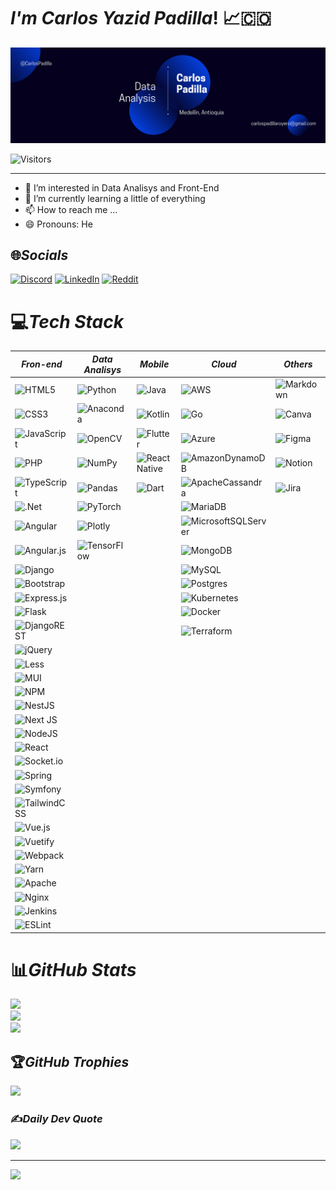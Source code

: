 # ***I'm Carlos Yazid Padilla***! 📈🇨🇴
![My Banner Profile](/Banner.png)

![Visitors](https://api.visitorbadge.io/api/combined?path=https%3A%2F%2Fgithub.com%2FCarlosYazid&label=Visitors&labelColor=%23ba68c8&countColor=%232ccce4&style=flat)

---

- 👀 I’m interested in Data Analisys and Front-End
- 🌱 I’m currently learning a little of everything
- 📫 How to reach me ...
- 😄 Pronouns: He

## 🌐*Socials*
[![Discord](https://img.shields.io/badge/Discord-%237289DA.svg?logo=discord&logoColor=white)](htttps://discord.gg/939669249658601493) [![LinkedIn](https://img.shields.io/badge/LinkedIn-%230077B5.svg?logo=linkedin&logoColor=white)](https://linkedin.com/in/carlospadillar) [![Reddit](https://img.shields.io/badge/Reddit-%23FF4500.svg?logo=Reddit&logoColor=white)](https://reddit.com/user/Hawk7669Colombia) 

# 💻*Tech Stack*

 *Fron-end* | *Data Analisys* | *Mobile* | *Cloud* | *Others*
---|---|---|---|---
 ![HTML5][HTML] | ![Python][Python] | ![Java][Java] | ![AWS][AWS] | ![Markdown][Markdown]    	    
 ![CSS3][CSS] | ![Anaconda][Anaconda] | ![Kotlin][Kotlin] | ![Go][Go] | ![Canva][Canva]
 ![JavaScript] | ![OpenCV][OpenCV] | ![Flutter][Flutter] | ![Azure][Azure] | ![Figma][Figma]
 ![PHP][PHP] | ![NumPy][NumPy] | ![React Native][ReactNative] | ![AmazonDynamoDB][AmazonDynamoDB] | ![Notion][Notion]
 ![TypeScript][TypeScript] | ![Pandas][Pandas] | ![Dart][Dart] | ![ApacheCassandra][ApacheCassandra] | ![Jira][Jira]  
 ![.Net][.Net] | ![PyTorch][PyTorch] | | ![MariaDB][MariaDB] |
 ![Angular][Angular] | ![Plotly][Plotly] | | ![MicrosoftSQLServer][MicrosoftSQLServer] |
 ![Angular.js][AngularJS] | ![TensorFlow][TensorFlow] | | ![MongoDB][MongoDB] |
 ![Django][Django] | | | ![MySQL][MySQL] |
 ![Bootstrap][Boostrap] | | | ![Postgres][Postgres] |
 ![Express.js][ExpressJs] | | | ![Kubernetes][Kubernetes] |
 ![Flask][Flask] | | | ![Docker][Docker] |
 ![DjangoREST][DjangoREST] | | | ![Terraform][Terraform] |
 ![jQuery][JQuery] | | |
 ![Less][Less] | | |
 ![MUI][MUI] | | |
 ![NPM][NPM] | | |
 ![NestJS][NestJS] | | |
 ![Next JS][NextJS] | | |
 ![NodeJS][NodeJS] | | |
 ![React][React] | | |
 ![Socket.io][Socketio] | | |
 ![Spring][Spring] | | |
 ![Symfony][Symfony] | | |
 ![TailwindCSS][TailwindCSS] | | |
 ![Vue.js][Vuejs] | | |
 ![Vuetify][Vuetify] | | |
 ![Webpack][Webpack] | | |
 ![Yarn][Yarn] | | |
 ![Apache][Apache] | | |
 ![Nginx][Nginx] | | |
 ![Jenkins][Jenkins] | | |
 ![ESLint][ESLint] | | |
 
   
# 📊*GitHub Stats*
![](https://github-readme-stats.vercel.app/api?username=CarlosYazid&theme=radical&hide_border=false&include_all_commits=false&count_private=false)<br/>
![](https://github-readme-streak-stats.herokuapp.com/?user=CarlosYazid&theme=radical&hide_border=false)<br/>
![](https://github-readme-stats.vercel.app/api/top-langs/?username=CarlosYazid&theme=radical&hide_border=false&include_all_commits=false&count_private=false&layout=compact)

## 🏆*GitHub Trophies*
![](https://github-trophies.vercel.app/?username=CarlosYazid&theme=radical&no-frame=true&no-bg=true&margin-w=4)

### ✍️*Daily Dev Quote*
![](https://quotes-github-readme.vercel.app/api?type=horizontal&theme=radical)


<!--FrondEnd-->
[HTML]: https://img.shields.io/badge/html5-%23E34F26.svg?style=flat&logo=html5&logoColor=white
[CSS]: https://img.shields.io/badge/css3-%231572B6.svg?style=flat&logo=css3&logoColor=white
[JavaScript]: https://img.shields.io/badge/javascript-%23323330.svg?style=flat&logo=javascript&logoColor=%23F7DF1E
[PHP]: https://img.shields.io/badge/php-%23777BB4.svg?style=flat&logo=php&logoColor=white
[TypeScript]: https://img.shields.io/badge/typescript-%23007ACC.svg?style=flat&logo=typescript&logoColor=white
[.Net]: https://img.shields.io/badge/.NET-5C2D91?style=flat&logo=.net&logoColor=white
[Angular]: https://img.shields.io/badge/angular-%23DD0031.svg?style=flat&logo=angular&logoColor=white
[AngularJs]: https://img.shields.io/badge/angular.js-%23E23237.svg?style=flat&logo=angularjs&logoColor=white
[Django]: https://img.shields.io/badge/django-%23092E20.svg?style=flat&logo=django&logoColor=white
[Boostrap]: https://img.shields.io/badge/bootstrap-%23563D7C.svg?style=flat&logo=bootstrap&logoColor=white
[ExpressJs]: https://img.shields.io/badge/express.js-%23404d59.svg?style=flat&logo=express&logoColor=%2361DAFB
[Flask]: https://img.shields.io/badge/flask-%23000.svg?style=flat&logo=flask&logoColor=white
[DjangoREST]: https://img.shields.io/badge/DJANGO-REST-ff1709?style=flat&logo=django&logoColor=white&color=ff1709&labelColor=gray
[JQuery]: https://img.shields.io/badge/jquery-%230769AD.svg?style=flat&logo=jquery&logoColor=white
[Less]: https://img.shields.io/badge/less-2B4C80?style=flat&logo=less&logoColor=white
[MUI]: https://img.shields.io/badge/MUI-%230081CB.svg?style=flat&logo=material-ui&logoColor=white
[NPM]: https://img.shields.io/badge/NPM-%23000000.svg?style=flat&logo=npm&logoColor=white
[NestJS]: https://img.shields.io/badge/nestjs-%23E0234E.svg?style=flat&logo=nestjs&logoColor=white
[NextJS]: https://img.shields.io/badge/Next-black?style=flat&logo=next.js&logoColor=white
[NodeJS]: https://img.shields.io/badge/node.js-6DA55F?style=flat&logo=node.js&logoColor=white
[React]: https://img.shields.io/badge/react-%2320232a.svg?style=flat&logo=react&logoColor=%2361DAFB
[Socketio]: https://img.shields.io/badge/Socket.io-black?style=flat&logo=socket.io&badgeColor=010101
[Spring]: https://img.shields.io/badge/spring-%236DB33F.svg?style=flat&logo=spring&logoColor=white
[Symfony]: https://img.shields.io/badge/symfony-%23000000.svg?style=flat&logo=symfony&logoColor=white
[TailwindCSS]: https://img.shields.io/badge/tailwindcss-%2338B2AC.svg?style=flat&logo=tailwind-css&logoColor=white
[Vuejs]: https://img.shields.io/badge/vuejs-%2335495e.svg?style=flat&logo=vuedotjs&logoColor=%234FC08D
[Vuetify]: https://img.shields.io/badge/Vuetify-1867C0?style=flat&logo=vuetify&logoColor=AEDDFF
[Webpack]: https://img.shields.io/badge/webpack-%238DD6F9.svg?style=flat&logo=webpack&logoColor=black
[Yarn]: https://img.shields.io/badge/yarn-%232C8EBB.svg?style=flat&logo=yarn&logoColor=white
[Apache]: https://img.shields.io/badge/apache-%23D42029.svg?style=flat&logo=apache&logoColor=white
[Nginx]: https://img.shields.io/badge/nginx-%23009639.svg?style=flat&logo=nginx&logoColor=white
[Jenkins]: https://img.shields.io/badge/jenkins-%232C5263.svg?style=flat&logo=jenkins&logoColor=white
[ESLint]: https://img.shields.io/badge/ESLint-4B3263?style=flat&logo=eslint&logoColor=white

<!--Data Analisys-->
[Python]: https://img.shields.io/badge/python-3670A0?style=flat&logo=python&logoColor=ffdd54
[Anaconda]: https://img.shields.io/badge/Anaconda-%2344A833.svg?style=flat&logo=anaconda&logoColor=white
[OpenCV]: https://img.shields.io/badge/opencv-%23white.svg?style=flat&logo=opencv&logoColor=white
[NumPy]: https://img.shields.io/badge/numpy-%23013243.svg?style=flat&logo=numpy&logoColor=white
[Pandas]: https://img.shields.io/badge/pandas-%23150458.svg?style=flat&logo=pandas&logoColor=white
[PyTorch]: https://img.shields.io/badge/PyTorch-%23EE4C2C.svg?style=flat&logo=PyTorch&logoColor=white
[Plotly]: https://img.shields.io/badge/Plotly-%233F4F75.svg?style=flat&logo=plotly&logoColor=white
[TensorFlow]: https://img.shields.io/badge/TensorFlow-%23FF6F00.svg?style=flat&logo=TensorFlow&logoColor=white

<!--Mobile-->
[Java]: https://img.shields.io/badge/java-%23ED8B00.svg?style=flat&logo=java&logoColor=white
[Kotlin]: https://img.shields.io/badge/kotlin-%230095D5.svg?style=flat&logo=kotlin&logoColor=white
[Flutter]: https://img.shields.io/badge/Flutter-%2302569B.svg?style=flat&logo=Flutter&logoColor=white
[ReactNative]: https://img.shields.io/badge/react_native-%2320232a.svg?style=for-the-badge&logo=react&logoColor=%2361DAFB
[Dart]: https://img.shields.io/badge/dart-%230175C2.svg?style=flat&logo=dart&logoColor=white

<!--Cloud-->
[AWS]: https://img.shields.io/badge/AWS-%23FF9900.svg?style=flat&logo=amazon-aws&logoColor=white
[Go]: https://img.shields.io/badge/go-%2300ADD8.svg?style=flat&logo=go&logoColor=white
[Azure]: https://img.shields.io/badge/azure-%230072C6.svg?style=flat&logo=azure-devops&logoColor=white 
[AmazonDynamoDB]: https://img.shields.io/badge/Amazon%20DynamoDB-4053D6?style=flat&logo=Amazon%20DynamoDB&logoColor=white
[ApacheCassandra]: https://img.shields.io/badge/cassandra-%231287B1.svg?style=flat&logo=apache-cassandra&logoColor=white
[MariaDB]: https://img.shields.io/badge/MariaDB-003545?style=flat&logo=mariadb&logoColor=white
[MicrosoftSQLServer]: https://img.shields.io/badge/Microsoft%20SQL%20Sever-CC2927?style=flat&logo=microsoft%20sql%20server&logoColor=white
[MongoDB]: https://img.shields.io/badge/MongoDB-%234ea94b.svg?style=flat&logo=mongodb&logoColor=white
[MySQL]: https://img.shields.io/badge/mysql-%2300f.svg?style=flat&logo=mysql&logoColor=white
[Postgres]: https://img.shields.io/badge/postgres-%23316192.svg?style=flat&logo=postgresql&logoColor=white
[Kubernetes]: https://img.shields.io/badge/kubernetes-%23326ce5.svg?style=flat&logo=kubernetes&logoColor=white
[Docker]: https://img.shields.io/badge/docker-%230db7ed.svg?style=flat&logo=docker&logoColor=white
[Terraform]: https://img.shields.io/badge/terraform-%235835CC.svg?style=flat&logo=terraform&logoColor=white

<!--Others-->
[Markdown]: https://img.shields.io/badge/markdown-%23000000.svg?style=flat&logo=markdown&logoColor=white
[Canva]: https://img.shields.io/badge/Canva-%2300C4CC.svg?style=flat&logo=Canva&logoColor=white
[Figma]: https://img.shields.io/badge/figma-%23F24E1E.svg?style=flat&logo=figma&logoColor=white
[Notion]: https://img.shields.io/badge/Notion-%23000000.svg?style=flat&logo=notion&logoColor=white
[Jira]: https://img.shields.io/badge/jira-%230A0FFF.svg?style=flat&logo=jira&logoColor=white

---
[![](https://visitcount.itsvg.in/api?id=CarlosYazid&icon=0&color=0)](https://visitcount.itsvg.in)

<!---
CarlosYazid/CarlosYazid is a ✨ special ✨ repository because its `README.md` (this file) appears on your GitHub profile.
You can click the Preview link to take a look at your changes.
--->
